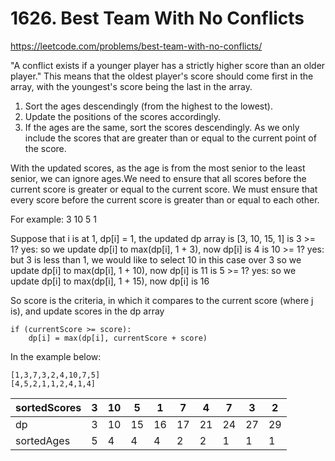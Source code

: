 # 1626. Best Team With No Conflicts

https://leetcode.com/problems/best-team-with-no-conflicts/

"A conflict exists if a younger player has a strictly higher score than an older player."
This means that the oldest player's score should come first in the array, with the youngest's score being the last in the array.

1. Sort the ages descendingly (from the highest to the lowest).
2. Update the positions of the scores accordingly.
3. If the ages are the same, sort the scores descendingly. As we only include the scores that are greater than or equal to the current point of the score.

With the updated scores, as the age is from the most senior to the least senior, we can ignore ages.We need to ensure that all scores before the current score is greater or equal to the current score.
We must ensure that every score before the current score is greater than or equal to each other.

For example:
3 10 5 1

Suppose that i is at 1, dp[i] = 1, the updated dp array is [3, 10, 15, 1]
is 3 >= 1? yes:
so we update dp[i] to max(dp[i], 1 + 3), now dp[i] is 4
is 10 >= 1? yes:
but 3 is less than 1, we would like to select 10 in this case over 3
so we update dp[i] to max(dp[i], 1 + 10), now dp[i] is 11
is 5 >= 1? yes:
so we update dp[i] to max(dp[i], 1 + 15), now dp[i] is 16

So score is the criteria, in which it compares to the current score (where j is), and update scores in the dp array

```
if (currentScore >= score):
    dp[i] = max(dp[i], currentScore + score)
```

In the example below:

```
[1,3,7,3,2,4,10,7,5]
[4,5,2,1,1,2,4,1,4]
```

| sortedScores | 3   | 10  | 5   | 1   | 7   | 4   | 7   | 3   | 2   |
| ------------ | --- | --- | --- | --- | --- | --- | --- | --- | --- |
| dp           | 3   | 10  | 15  | 16  | 17  | 21  | 24  | 27  | 29  |
| sortedAges   | 5   | 4   | 4   | 4   | 2   | 2   | 1   | 1   | 1   |
